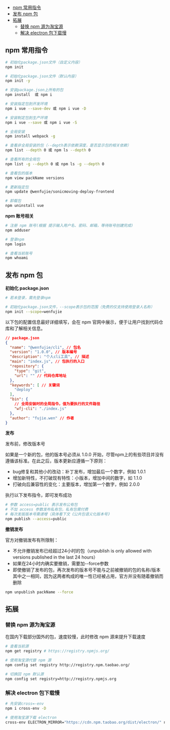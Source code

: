 - [npm 常用指令](#npm-常用指令)
- [发布 npm 包](#发布-npm-包)
- [拓展](#拓展)
  - [替换 npm 源为淘宝源](#替换-npm-源为淘宝源)
  - [解决 electron 包下载慢](#解决-electron-包下载慢)
## npm 常用指令

```bash
# 初始化package.json文件（自定义内容）
npm init

# 初始化package.json文件（默认内容）
npm init -y

# 安装package.json上所有的包
npm install  或 npm i

# 安装指定包到开发环境
npm i vue --save-dev 或 npm i vue -D

# 安装制定包到生产环境
npm i vue --save 或 npm i vue -S

# 全局安装
npm install webpack -g

# 查看非全局安装的包（--depth表示依赖深度，是否显示包的相关依赖）
npm list --depth 0 或 npm ls --depth 0

# 查看所有的全局包
npm list -g --depth 0 或 npm ls -g --depth 0

# 查看包的版本
npm view packName versions

# 更新指定包
npm update @wenfujie/sonicmoving-deploy-frontend

# 卸载包
npm uninstall vue
```

**npm 账号相关**
```bash
# 注册 npm 账号(根据 提示输入用户名、密码、邮箱，等待账号创建完成)
npm adduser

# 登录npm
npm login

# 查看当前账号
npm whoami
```

## 发布 npm 包
**初始化 package.json**
```bash
# 若未登录，需先登录npm

# 初始化package.json文件，--scope表示包的范围（免费的仅支持使用登录人名称）
npm init --scope=wenfujie
```
以下包的配置信息最好详细填写，会在 npm 官网中展示，便于让用户找到代码仓库和了解相关信息。
```json
// package.json
{
  "name": "@wenfujie/cli", // 包名
  "version": "1.0.0", // 版本编号
  "description": "个人cli工具", // 描述
  "main": "index.js", // 包执行的入口
  "repository": {
    "type": "git",
    "url": "" // 代码仓库地址
  },
  "keywords": [ // 关键词
    "deploy" 
  ],
  "bin": {
    // 全局安装时的全局指令，值为要执行的文件路径
    "wfj-cli": "./index.js"
  },
  "author": "fujie.wen" // 作者
}
```

**发布**

发布前，修改版本号

如果是一个新的包，他的版本号必须从 1.0.0 开始，尽管npm上的有些项目并没有遵循该标准。在此之后，版本更新应遵循一下原则： 
- bug修复和其他小的改动：补丁发布，增加最后一个数字，例如 1.0.1
- 增加新特性，不打破现有特性：小版本，增加中间的数字，如 1.1.0
- 打破向后兼容性的变化：主要版本，增加第一个数字，例如 2.0.0

执行以下发布指令，即可发布成功
```bash
# 参数 access=public 表示发布公有包
# 不加 access 参数发布私有包，私有包需付费
# 每次发版版本号需递增（具体看下文《公共包语义化版本号》
npm publish --access=public
```
**撤销发布**

官方对撤销发布有所限制：
- 不允许撤销发布已经超过24小时的包（unpublish is only allowed with versions published in the last 24 hours）
- 如果在24小时内确实要撤销，需要加--force参数
- 即使撤销了发布的包，再次发布的版本号不能与之前被撤销的包的名称/版本其中之一相同，因为这两者构成的唯一性已经被占用，官方并没有随着撤销而删除
```bash
npm unpublish packName --force
```


## 拓展

### 替换 npm 源为淘宝源
在国内下载部分国外的包，速度较慢，此时修改 npm 源来提升下载速度
```bash
# 查看当前源
npm get registry # https://registry.npmjs.org/

# 使用淘宝源代替 npm 源
npm config set registry http://registry.npm.taobao.org/

# 切换回 npm 默认源
npm config set registry=http://registry.npmjs.org
```

### 解决 electron 包下载慢

```bash
# 先安装cross=-env
npm i cross-env -D

# 使用淘宝源下载 electron
cross-env ELECTRON_MIRROR="https://cdn.npm.taobao.org/dist/electron/" npm install electron --save-dev
```